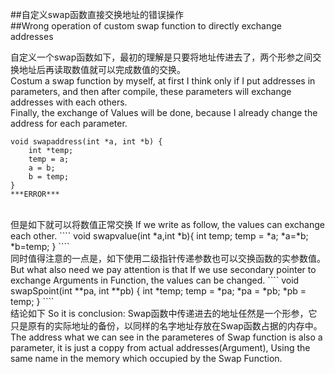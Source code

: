 ##自定义swap函数直接交换地址的错误操作  
##Wrong operation of custom swap function to directly exchange addresses  
  
自定义一个swap函数如下，最初的理解是只要将地址传进去了，两个形参之间交换地址后再读取数值就可以完成数值的交换。  
Costum a swap function by myself, at first I think only if I put addresses in parameters, and then after compile, these parameters will exchange addresses with each others.   
Finally, the exchange of Values will be done, because I already change the address for each parameter.  
````
void swapaddress(int *a, int *b) {
    int *temp;
    temp = a;
    a = b;
    b = temp;
}
***ERROR***
````
<br/>  
但是如下就可以将数值正常交换    
If we write as follow, the values can exchange each other.    
````
void swapvalue(int *a,int *b){
	int temp;
	temp = *a;
	*a=*b;
	*b=temp;
}
````
  
    
 <br/> 
同时值得注意的一点是，如下使用二级指针传递参数也可以交换函数的实参数值。  
But what also need we pay attention is that If we use secondary pointer to exchange Arguments in Function, the values can be changed.  
````
void swapSpoint(int **pa, int **pb) {
    int *temp;
    temp = *pa;
    *pa = *pb;
    *pb = temp;
}
````
  
 <br/> 
结论如下  
So it is conclusion:  
Swap函数中传递进去的地址任然是一个形参，它只是原有的实际地址的备份，以同样的名字地址存放在Swap函数占据的内存中。  
The address what we can see in the parameteres of Swap function is also a parameter, it is just a coppy from actual addresses(Argument), Using the same name in the memory which occupied by the Swap Function.  

